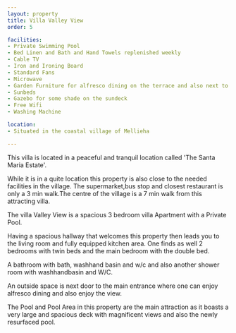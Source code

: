 ```yaml
---
layout: property
title: Villa Valley View
order: 5

facilities:
- Private Swimming Pool
- Bed Linen and Bath and Hand Towels replenished weekly
- Cable TV
- Iron and Ironing Board
- Standard Fans
- Microwave
- Garden Furniture for alfresco dining on the terrace and also next to the pool
- Sunbeds
- Gazebo for some shade on the sundeck
- Free Wifi
- Washing Machine

location:
- Situated in the coastal village of Mellieha

---
```


This villa is located in a peaceful and tranquil location called 'The Santa Maria Estate'.

While it is in a quite location this property is also close to the needed facilities in the village. The supermarket,bus stop and closest restaurant is only a 3 min walk.The centre of the village is a 7 min walk from this attracting villa.

The villa Valley View is a spacious 3 bedroom villa Apartment with a Private Pool.

Having a spacious hallway that welcomes this property then leads you to the living room and fully equipped kitchen area. One finds as well 2 bedrooms with twin beds and the main bedroom with the double bed.

A bathroom with bath, washhand basin and w/c and also another shower room with washhandbasin and W/C.

An outside space is next door to the main entrance where one can enjoy alfresco dining and also enjoy the view.

The Pool and Pool Area in this property are the main attraction as it boasts a very large and spacious deck with magnificent views and also the newly resurfaced pool.